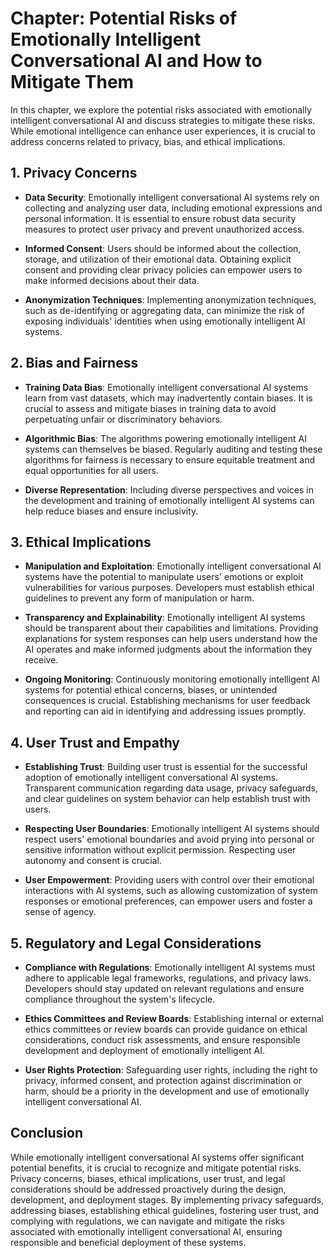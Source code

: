 Chapter: Potential Risks of Emotionally Intelligent Conversational AI and How to Mitigate Them
==============================================================================================

In this chapter, we explore the potential risks associated with emotionally intelligent conversational AI and discuss strategies to mitigate these risks. While emotional intelligence can enhance user experiences, it is crucial to address concerns related to privacy, bias, and ethical implications.

**1. Privacy Concerns**
-----------------------

* **Data Security**: Emotionally intelligent conversational AI systems rely on collecting and analyzing user data, including emotional expressions and personal information. It is essential to ensure robust data security measures to protect user privacy and prevent unauthorized access.

* **Informed Consent**: Users should be informed about the collection, storage, and utilization of their emotional data. Obtaining explicit consent and providing clear privacy policies can empower users to make informed decisions about their data.

* **Anonymization Techniques**: Implementing anonymization techniques, such as de-identifying or aggregating data, can minimize the risk of exposing individuals' identities when using emotionally intelligent AI systems.

**2. Bias and Fairness**
------------------------

* **Training Data Bias**: Emotionally intelligent conversational AI systems learn from vast datasets, which may inadvertently contain biases. It is crucial to assess and mitigate biases in training data to avoid perpetuating unfair or discriminatory behaviors.

* **Algorithmic Bias**: The algorithms powering emotionally intelligent AI systems can themselves be biased. Regularly auditing and testing these algorithms for fairness is necessary to ensure equitable treatment and equal opportunities for all users.

* **Diverse Representation**: Including diverse perspectives and voices in the development and training of emotionally intelligent AI systems can help reduce biases and ensure inclusivity.

**3. Ethical Implications**
---------------------------

* **Manipulation and Exploitation**: Emotionally intelligent conversational AI systems have the potential to manipulate users' emotions or exploit vulnerabilities for various purposes. Developers must establish ethical guidelines to prevent any form of manipulation or harm.

* **Transparency and Explainability**: Emotionally intelligent AI systems should be transparent about their capabilities and limitations. Providing explanations for system responses can help users understand how the AI operates and make informed judgments about the information they receive.

* **Ongoing Monitoring**: Continuously monitoring emotionally intelligent AI systems for potential ethical concerns, biases, or unintended consequences is crucial. Establishing mechanisms for user feedback and reporting can aid in identifying and addressing issues promptly.

**4. User Trust and Empathy**
-----------------------------

* **Establishing Trust**: Building user trust is essential for the successful adoption of emotionally intelligent conversational AI systems. Transparent communication regarding data usage, privacy safeguards, and clear guidelines on system behavior can help establish trust with users.

* **Respecting User Boundaries**: Emotionally intelligent AI systems should respect users' emotional boundaries and avoid prying into personal or sensitive information without explicit permission. Respecting user autonomy and consent is crucial.

* **User Empowerment**: Providing users with control over their emotional interactions with AI systems, such as allowing customization of system responses or emotional preferences, can empower users and foster a sense of agency.

**5. Regulatory and Legal Considerations**
------------------------------------------

* **Compliance with Regulations**: Emotionally intelligent AI systems must adhere to applicable legal frameworks, regulations, and privacy laws. Developers should stay updated on relevant regulations and ensure compliance throughout the system's lifecycle.

* **Ethics Committees and Review Boards**: Establishing internal or external ethics committees or review boards can provide guidance on ethical considerations, conduct risk assessments, and ensure responsible development and deployment of emotionally intelligent AI.

* **User Rights Protection**: Safeguarding user rights, including the right to privacy, informed consent, and protection against discrimination or harm, should be a priority in the development and use of emotionally intelligent conversational AI.

**Conclusion**
--------------

While emotionally intelligent conversational AI systems offer significant potential benefits, it is crucial to recognize and mitigate potential risks. Privacy concerns, biases, ethical implications, user trust, and legal considerations should be addressed proactively during the design, development, and deployment stages. By implementing privacy safeguards, addressing biases, establishing ethical guidelines, fostering user trust, and complying with regulations, we can navigate and mitigate the risks associated with emotionally intelligent conversational AI, ensuring responsible and beneficial deployment of these systems.
